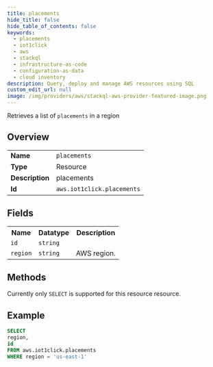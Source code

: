 ```yaml
---
title: placements
hide_title: false
hide_table_of_contents: false
keywords:
  - placements
  - iot1click
  - aws
  - stackql
  - infrastructure-as-code
  - configuration-as-data
  - cloud inventory
description: Query, deploy and manage AWS resources using SQL
custom_edit_url: null
image: /img/providers/aws/stackql-aws-provider-featured-image.png
---
```

Retrieves a list of <code>placements</code> in a region

## Overview
<table><tbody>
<tr><td><b>Name</b></td><td><code>placements</code></td></tr>
<tr><td><b>Type</b></td><td>Resource</td></tr>
<tr><td><b>Description</b></td><td>placements</td></tr>
<tr><td><b>Id</b></td><td><code>aws.iot1click.placements</code></td></tr>
</tbody></table>

## Fields
<table><tbody>
<tr><th>Name</th><th>Datatype</th><th>Description</th></tr>
<tr><td><code>id</code></td><td><code>string</code></td><td></td></tr>
<tr><td><code>region</code></td><td><code>string</code></td><td>AWS region.</td></tr>

</tbody></table>

## Methods
Currently only <code>SELECT</code> is supported for this resource resource.





## Example
```sql
SELECT
region,
id
FROM aws.iot1click.placements
WHERE region = 'us-east-1'
```
